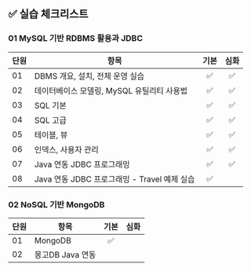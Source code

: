 ## ✅ 실습 체크리스트

### 01 MySQL 기반 RDBMS 활용과 JDBC

| 단원 | 항목                                         | 기본 | 심화 |
| ---- | -------------------------------------------- | :--: | :--: |
| 01   | DBMS 개요, 설치, 전체 운영 실습              |  ✅  |  ✅  |
| 02   | 데이터베이스 모델링, MySQL 유틸리티 사용법   |  ✅  |  ✅  |
| 03   | SQL 기본                                     |  ✅  |  ✅  |
| 04   | SQL 고급                                     |  ✅  |  ✅  |
| 05   | 테이블, 뷰                                   |  ✅  |  ✅  |
| 06   | 인덱스, 사용자 관리                          |  ✅  |  ✅  |
| 07   | Java 연동 JDBC 프로그래밍                    |  ✅  |  ✅  |
| 08   | Java 연동 JDBC 프로그래밍 - Travel 예제 실습 |  ✅  |      |

### 02 NoSQL 기반 MongoDB

| 단원 | 항목             | 기본 | 심화 |
| ---- | ---------------- | :--: | :--: |
| 01   | MongoDB          |  ✅  |      |
| 02   | 몽고DB Java 연동 |      |      |
